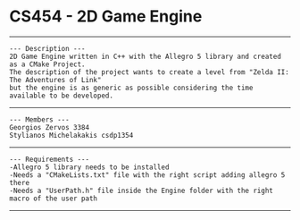 # CS454 - 2D Game Engine
---------------------------------
```
--- Description ---
2D Game Engine written in C++ with the Allegro 5 library and created as a CMake Project.
The description of the project wants to create a level from "Zelda II: The Adventures of Link"
but the engine is as generic as possible considering the time available to be developed. 

```

---------------------------------

```
--- Members ---
Georgios Zervos 3384
Stylianos Michelakakis csdp1354
```
---------------------------------
```
--- Requirements ---
-Allegro 5 library needs to be installed
-Needs a "CMakeLists.txt" file with the right script adding allegro 5 there
-Needs a "UserPath.h" file inside the Engine folder with the right macro of the user path

```
---------------------------------
